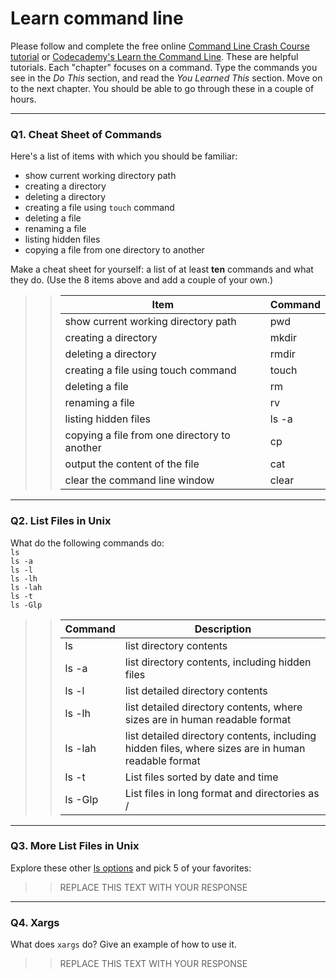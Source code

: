 # Learn command line

Please follow and complete the free online [Command Line Crash Course
tutorial](https://web.archive.org/web/20160708171659/http://cli.learncodethehardway.org/book/) or [Codecademy's Learn the Command Line](https://www.codecademy.com/learn/learn-the-command-line). These are helpful tutorials. Each "chapter" focuses on a command. Type the commands you see in the _Do This_ section, and read the _You Learned This_ section. Move on to the next chapter. You should be able to go through these in a couple of hours.

---

### Q1.  Cheat Sheet of Commands  

Here's a list of items with which you should be familiar:  
* show current working directory path
* creating a directory
* deleting a directory
* creating a file using `touch` command
* deleting a file
* renaming a file
* listing hidden files
* copying a file from one directory to another

Make a cheat sheet for yourself: a list of at least **ten** commands and what they do.  (Use the 8 items above and add a couple of your own.)  

> > Item | Command
> > ------- | ----------
> > show current working directory path | pwd
> > creating a directory | mkdir
> > deleting a directory | rmdir
> > creating a file using touch command | touch
> > deleting a file | rm
> > renaming a file | rv
> > listing hidden files | ls -a
> > copying a file from one directory to another | cp
> > output the content of the file | cat
> > clear the command line window | clear

---

### Q2.  List Files in Unix   

What do the following commands do:  
`ls`  
`ls -a`  
`ls -l`  
`ls -lh`  
`ls -lah`  
`ls -t`  
`ls -Glp`  

> > Command | Description
> > ------- | ----------
> > ls | list directory contents
> > ls -a | list directory contents, including hidden files
> > ls -l | list detailed directory contents
> > ls -lh | list detailed directory contents, where sizes are in human readable format
> > ls -lah | list detailed directory contents, including hidden files, where sizes are in human readable format
> > ls -t | List files sorted by date and time
> > ls -Glp | List files in long format and directories as /

---

### Q3.  More List Files in Unix  

Explore these other [ls options](http://www.techonthenet.com/unix/basic/ls.php) and pick 5 of your favorites:

> > REPLACE THIS TEXT WITH YOUR RESPONSE

---

### Q4.  Xargs   

What does `xargs` do? Give an example of how to use it.

> > REPLACE THIS TEXT WITH YOUR RESPONSE

 


